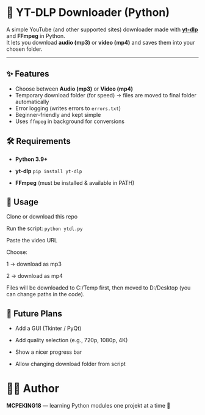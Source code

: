 # 🎥 YT-DLP Downloader (Python)

A simple YouTube (and other supported sites) downloader made with **[yt-dlp](https://github.com/yt-dlp/yt-dlp)** and **FFmpeg** in Python.  
It lets you download **audio (mp3)** or **video (mp4)** and saves them into your chosen folder.

---

## ✨ Features
- Choose between **Audio (mp3)** or **Video (mp4)**
- Temporary download folder (for speed) → files are moved to final folder automatically
- Error logging (writes errors to `errors.txt`)
- Beginner-friendly and kept simple
- Uses `ffmpeg` in background for conversions

## 🛠️ Requirements

- **Python 3.9+**
- **yt-dlp**
```pip install yt-dlp```

- **FFmpeg** (must be installed & available in PATH)

## 🚀 Usage
Clone or download this repo

Run the script: ```python ytdl.py```

Paste the video URL

Choose:

1 → download as mp3

2 → download as mp4

Files will be downloaded to C:/Temp first, then moved to D:/Desktop (you can change paths in the code).

## 🧩 Future Plans
- Add a GUI (Tkinter / PyQt)

- Add quality selection (e.g., 720p, 1080p, 4K)

- Show a nicer progress bar

- Allow changing download folder from script

# 👨‍💻 Author
**MCPEKING18** — learning Python modules one projekt at a time 🐍